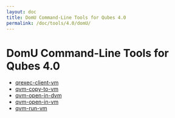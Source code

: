 ```yaml
---
layout: doc
title: DomU Command-Line Tools for Qubes 4.0
permalink: /doc/tools/4.0/domU/
---
```


DomU Command-Line Tools for Qubes 4.0
=====================================

 * [qrexec-client-vm](/doc/tools/4.0/domU/qrexec-client-vm/)
 * [qvm-copy-to-vm](/doc/tools/4.0/domU/qvm-copy-to-vm/)
 * [qvm-open-in-dvm](/doc/tools/4.0/domU/qvm-open-in-dvm/)
 * [qvm-open-in-vm](/doc/tools/4.0/domU/qvm-open-in-vm/)
 * [qvm-run-vm](/doc/tools/4.0/domU/qvm-run-vm/)

